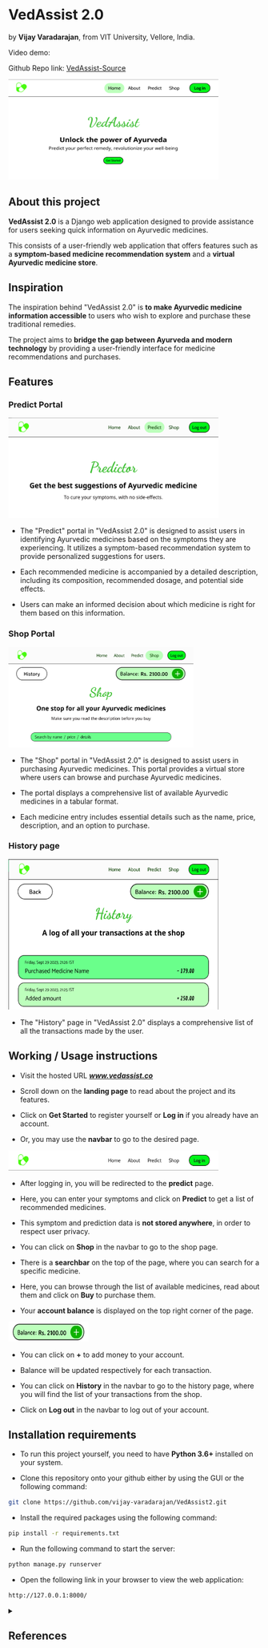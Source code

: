 # VedAssist 2.0

by **Vijay Varadarajan**,
from VIT University, Vellore, India.

Video demo: 

Github Repo link: [VedAssist-Source](https://github.com/vijay-varadarajan/VedAssist2/)

<img src="readme_images\vedassist_home_design.png" alt="Home page image" width=420px height=200px>

## About this project

**VedAssist 2.0** is a Django web application designed to provide assistance for users seeking quick information on Ayurvedic medicines. 

This consists of a user-friendly web application that offers features such as a **symptom-based medicine recommendation system** and a **virtual Ayurvedic medicine store**.

## Inspiration

The inspiration behind "VedAssist 2.0" is **to make Ayurvedic medicine information accessible** to users who wish to explore and purchase these traditional remedies. 

The project aims to **bridge the gap between Ayurveda and modern technology** by providing a user-friendly interface for medicine recommendations and purchases.

## Features

### Predict Portal

<img src="readme_images\vedassist_predictor_design.png" alt="Home page image" width=420px height=200px>

- The "Predict" portal in "VedAssist 2.0" is designed to assist users in identifying Ayurvedic medicines based on the symptoms they are experiencing. It utilizes a symptom-based recommendation system to provide personalized suggestions for users.

- Each recommended medicine is accompanied by a detailed description, including its composition, recommended dosage, and potential side effects.

- Users can make an informed decision about which medicine is right for them based on this information.

### Shop Portal

<img src="readme_images\vedassist_shop_design.png" alt="Home page image" width=370px height=200px>

- The "Shop" portal in "VedAssist 2.0" is designed to assist users in purchasing Ayurvedic medicines. This portal provides a virtual store where users can browse and purchase Ayurvedic medicines.

- The portal displays a comprehensive list of available Ayurvedic medicines in a tabular format.

- Each medicine entry includes essential details such as the name, price, description, and an option to purchase.

### History page

<img src="readme_images\vedassist_history_design.png" alt="Home page image" width=420px height=300px>

- The "History" page in "VedAssist 2.0" displays a comprehensive list of all the transactions made by the user.

## Working / Usage instructions

- Visit the hosted URL ***www.vedassist.co***

- Scroll down on the **landing page** to read about the project and its features.

- Click on **Get Started** to register yourself or **Log in** if you already have an account.

- Or, you may use the **navbar** to go to the desired page.

<img src="readme_images\vedassist_navbar_design.png" alt="Home page image" width=420px height=40px>

- After logging in, you will be redirected to the **predict** page.

- Here, you can enter your symptoms and click on **Predict** to get a list of recommended medicines.

- This symptom and prediction data is **not stored anywhere**, in order to respect user privacy.

- You can click on **Shop** in the navbar to go to the shop page.

- There is a **searchbar** on the top of the page, where you can search for a specific medicine.

- Here, you can browse through the list of available medicines, read about them and click on **Buy** to purchase them.


- Your **account balance** is displayed on the top right corner of the page.

<img src="readme_images\vedassist_balance_design.png" alt="Home page image" width=160px height=40px>

- You can click on **+** to add money to your account.

- Balance will be updated respectively for each transaction.

- You can click on **History** in the navbar to go to the history page, where you will find the list of your transactions from the shop.

- Click on **Log out** in the navbar to log out of your account.


## Installation requirements

- To run this project yourself, you need to have **Python 3.6+** installed on your system.

- Clone this repository onto your github either by using the GUI or the following command:

```bash
git clone https://github.com/vijay-varadarajan/VedAssist2.git
```

- Install the required packages using the following command:

```bash
pip install -r requirements.txt
```

- Run the following command to start the server:

```bash
python manage.py runserver
```

- Open the following link in your browser to view the web application:

```bash
http://127.0.0.1:8000/
```

<details>
    <summary>
        <h2>References</h2>
    </summary>

+ [Python](https://docs.python.org/)
+ [Django](https://docs.djangoproject.com/)
+ [Bootstrap](https://getbootstrap.com/docs/4.0/getting-started/introduction/)
+ [Ayurvedic medicine](https://en.wikipedia.org/wiki/Ayurveda)

</details>
